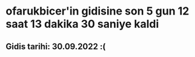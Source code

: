 # ofarukbicer'in gidisine son 5 gun 12 saat 13 dakika 30 saniye kaldi

## Gidis tarihi: 30.09.2022 :(